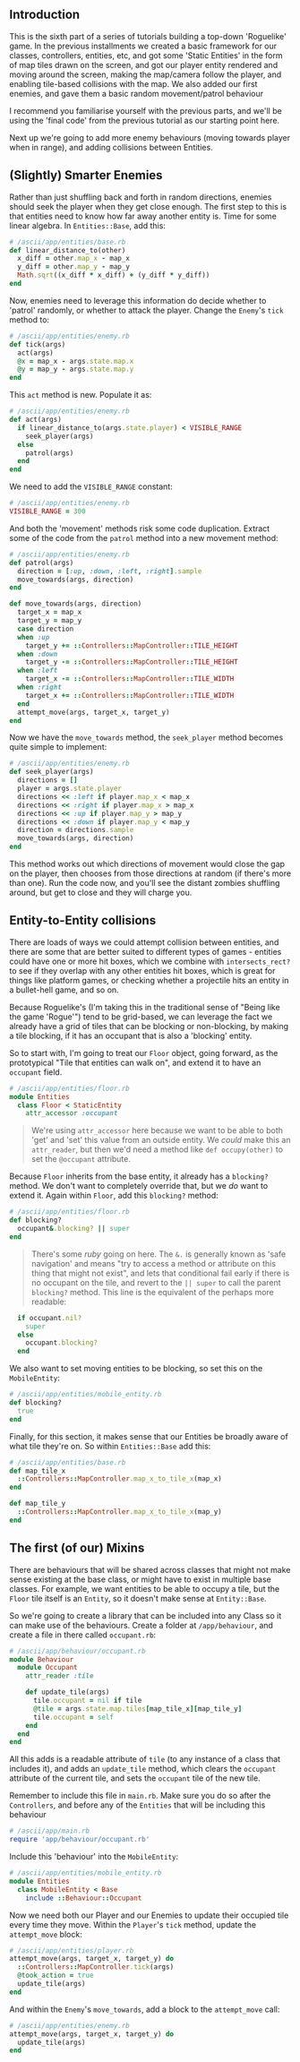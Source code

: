 ## Introduction

This is the sixth part of a series of tutorials building a top-down 'Roguelike' game. In the previous installments we created a basic framework for our classes, controllers, entities, etc, and got some 'Static Entities' in the form of map tiles drawn on the screen, and got our player entity rendered and moving around the screen, making the map/camera follow the player, and enabling tile-based collisions with the map. We also added our first enemies, and gave them a basic random movement/patrol behaviour

I recommend you familiarise yourself with the previous parts, and we'll be using the 'final code' from the previous tutorial as our starting point here.

Next up we're going to add more enemy behaviours (moving towards player when in range), and adding collisions between Entities.

## (Slightly) Smarter Enemies
Rather than just shuffling back and forth in random directions, enemies should seek the player when they get close enough. The first step to this is that entities need to know how far away another entity is. Time for some linear algebra. In `Entities::Base`, add this:
```ruby
# /ascii/app/entities/base.rb
def linear_distance_to(other)
  x_diff = other.map_x - map_x
  y_diff = other.map_y - map_y
  Math.sqrt((x_diff * x_diff) + (y_diff * y_diff))
end
```

Now, enemies need to leverage this information do decide whether to 'patrol' randomly, or whether to attack the player. Change the `Enemy`'s `tick` method to:
```ruby
# /ascii/app/entities/enemy.rb
def tick(args)
  act(args)
  @x = map_x - args.state.map.x
  @y = map_y - args.state.map.y
end
```
This `act` method is new. Populate it as:
```ruby
# /ascii/app/entities/enemy.rb
def act(args)
  if linear_distance_to(args.state.player) < VISIBLE_RANGE
    seek_player(args)
  else
    patrol(args)
  end
end
```
We need to add the `VISIBLE_RANGE` constant:
```ruby
# /ascii/app/entities/enemy.rb
VISIBLE_RANGE = 300
```
And both the 'movement' methods risk some code duplication. Extract some of the code from the `patrol` method into a new movement method:
```ruby
# /ascii/app/entities/enemy.rb
def patrol(args)
  direction = [:up, :down, :left, :right].sample
  move_towards(args, direction)
end

def move_towards(args, direction)
  target_x = map_x
  target_y = map_y
  case direction
  when :up
    target_y += ::Controllers::MapController::TILE_HEIGHT
  when :down
    target_y -= ::Controllers::MapController::TILE_HEIGHT
  when :left
    target_x -= ::Controllers::MapController::TILE_WIDTH
  when :right
    target_x += ::Controllers::MapController::TILE_WIDTH
  end
  attempt_move(args, target_x, target_y)
end
```
Now we have the `move_towards` method, the `seek_player` method becomes quite simple to implement:
```ruby
# /ascii/app/entities/enemy.rb
def seek_player(args)
  directions = []
  player = args.state.player
  directions << :left if player.map_x < map_x
  directions << :right if player.map_x > map_x
  directions << :up if player.map_y > map_y
  directions << :down if player.map_y < map_y
  direction = directions.sample
  move_towards(args, direction)
end
```
This method works out which directions of movement would close the gap on the player, then chooses from those directions at random (if there's more than one).
Run the code now, and you'll see the distant zombies shuffling around, but get to close and they will charge you.

## Entity-to-Entity collisions
There are loads of ways we could attempt collision between entities, and there are some that are better suited to different types of games - entities could have one or more hit boxes, which we combine with `intersects_rect?` to see if they overlap with any other entities hit boxes, which is great for things like platform games, or checking whether a projectile hits an entity in a bullet-hell game, and so on.

Because Roguelike's (I'm taking this in the traditional sense of "Being like the game 'Rogue'") tend to be grid-based, we can leverage the fact we already have a grid of tiles that can be blocking or non-blocking, by making a tile blocking, if it has an occupant that is also a 'blocking' entity.

So to start with, I'm going to treat our `Floor` object, going forward, as the prototypical "Tile that entities can walk on", and extend it to have an `occupant` field.
```ruby
# /ascii/app/entities/floor.rb
module Entities
  class Floor < StaticEntity
    attr_accessor :occupant
```
> We're using `attr_accessor` here because we want to be able to both 'get' and 'set' this value from an outside entity. We _could_ make this an `attr_reader`, but then we'd need a method like `def occupy(other)` to set the `@occupant` attribute.

Because `Floor` inherits from the base entity, it already has a `blocking?` method. We don't want to completely override that, but we _do_ want to extend it. Again within `Floor`, add this `blocking?` method:
```ruby
# /ascii/app/entities/floor.rb
def blocking?
  occupant&.blocking? || super
end
```
> There's some _ruby_ going on here. The `&.` is generally known as 'safe navigation' and means "try to access a method or attribute on this thing that might not exist", and lets that conditional fail early if there is no occupant on the tile, and revert to the `|| super` to call the parent `blocking?` method. This line is the equivalent of the perhaps more readable:
```ruby
  if occupant.nil?
    super
  else
    occupant.blocking?
  end
```

We also want to set moving entities to be blocking, so set this on the `MobileEntity`:
```ruby
# /ascii/app/entities/mobile_entity.rb
def blocking?
  true
end
```

Finally, for this section, it makes sense that our Entities be broadly aware of what tile they're on. So within `Entities::Base` add this:
```ruby
# /ascii/app/entities/base.rb
def map_tile_x
  ::Controllers::MapController.map_x_to_tile_x(map_x)
end

def map_tile_y
  ::Controllers::MapController.map_x_to_tile_x(map_y)
end
```

## The first (of our) Mixins
There are behaviours that will be shared across classes that might not make sense existing at the base class, or might have to exist in multiple base classes. For example, we want entities to be able to occupy a tile, but the `Floor` tile itself is an `Entity`, so it doesn't make sense at `Entity::Base`.

So we're going to create a library that can be included into any Class so it can make use of the behaviours. Create a folder at `/app/behaviour`, and create a file in there called `occupant.rb`:
```ruby
# /ascii/app/behaviour/occupant.rb
module Behaviour
  module Occupant
    attr_reader :tile

    def update_tile(args)
      tile.occupant = nil if tile
      @tile = args.state.map.tiles[map_tile_x][map_tile_y]
      tile.occupant = self
    end
  end
end
```
All this adds is a readable attribute of `tile` (to any instance of a class that includes it), and adds an `update_tile` method, which clears the `occupant` attribute of the current tile, and sets the `occupant` tile of the new tile.

Remember to include this file in `main.rb`. Make sure you do so after the `Controllers`, and before any of the `Entities` that will be including this behaviour
```ruby
# /ascii/app/main.rb
require 'app/behaviour/occupant.rb'
```

Include this 'behaviour' into the `MobileEntity`:
```ruby
# /ascii/app/entities/mobile_entity.rb
module Entities
  class MobileEntity < Base
    include ::Behaviour::Occupant
```

Now we need both our Player and our Enemies to update their occupied tile every time they move. Within the `Player`'s `tick` method, update the `attempt_move` block:
```ruby
# /ascii/app/entities/player.rb
attempt_move(args, target_x, target_y) do
  ::Controllers::MapController.tick(args)
  @took_action = true
  update_tile(args)
end
```
And within the `Enemy`'s `move_towards`, add a block to the `attempt_move` call:
```ruby
# /ascii/app/entities/enemy.rb
attempt_move(args, target_x, target_y) do
  update_tile(args)
end
```

